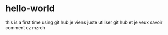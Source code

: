 # hello-world
this is a first time using git hub
je viens juste utiliser git hub et je veux savoir comment cz mzrch
